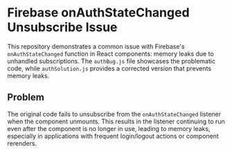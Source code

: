 # Firebase onAuthStateChanged Unsubscribe Issue

This repository demonstrates a common issue with Firebase's `onAuthStateChanged` function in React components: memory leaks due to unhandled subscriptions.  The `authBug.js` file showcases the problematic code, while `authSolution.js` provides a corrected version that prevents memory leaks.

## Problem

The original code fails to unsubscribe from the `onAuthStateChanged` listener when the component unmounts.  This results in the listener continuing to run even after the component is no longer in use, leading to memory leaks, especially in applications with frequent login/logout actions or component rerenders.